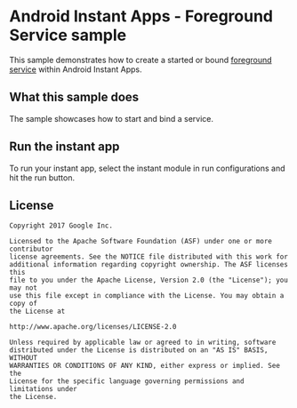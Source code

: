 # Android Instant Apps - Foreground Service sample

This sample demonstrates how to create a started or bound [foreground service](https://developer.android.com/guide/components/services.html#Foreground)
within Android Instant Apps.

## What this sample does

The sample showcases how to start and bind a service.

## Run the instant app

To run your instant app, select the instant module in run configurations and hit the run button.

## License

```
Copyright 2017 Google Inc.

Licensed to the Apache Software Foundation (ASF) under one or more contributor
license agreements. See the NOTICE file distributed with this work for
additional information regarding copyright ownership. The ASF licenses this
file to you under the Apache License, Version 2.0 (the "License"); you may not
use this file except in compliance with the License. You may obtain a copy of
the License at

http://www.apache.org/licenses/LICENSE-2.0

Unless required by applicable law or agreed to in writing, software
distributed under the License is distributed on an "AS IS" BASIS, WITHOUT
WARRANTIES OR CONDITIONS OF ANY KIND, either express or implied. See the
License for the specific language governing permissions and limitations under
the License.
```

